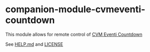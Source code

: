 # companion-module-cvmeventi-countdown
This module allows for remote control of [CVM Eventi Countdown](https://github.com/CVMEventi/Countdown)

See [HELP.md](./HELP.md) and [LICENSE](./LICENSE)